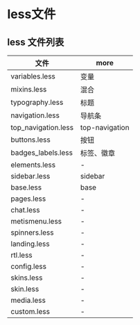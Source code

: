 # less文件

## less 文件列表

| 文件                  | more           |
|---------------------|----------------|
| variables.less      | 变量             |
| mixins.less         | 混合             |
| typography.less     | 标题             |
| navigation.less     | 导航条            |
| top_navigation.less | top-navigation |
| buttons.less        | 按钮             |
| badges_labels.less  | 标签、徽章          |
| elements.less       | -              |
| sidebar.less        | sidebar        |
| base.less           | base           |
| pages.less          | -              |
| chat.less           | -              |
| metismenu.less      | -              |
| spinners.less       | -              |
| landing.less        | -              |
| rtl.less            | -              |
| config.less         | -              |
| skins.less          | -              |
| skin.less           | -              |
| media.less          | -              |
| custom.less         | -              |
